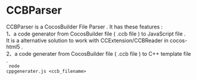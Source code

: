 CCBParser
=========
CCBParser is a CocosBuilder File Parser . It has these features : <br>
1、a code generator from CocosBuilder file ( .ccb file ) to JavaScript file . <br>
It is a alternative solution to work with CCExtension/CCBReader in cocos-html5 . <br>
2、a code generater from CocosBuilder file ( .ccb file ) to C++ template file . <br>
<code> node cppgenerater.js \<ccb_filename\> </code>
